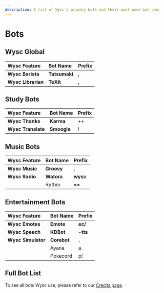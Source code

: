 ```yaml
---
description: A list of Wysc's primary bots and their most used bot commands.
---
```


# Bots

## Wysc Global

| Wysc Feature | Bot Name | Prefix |
| :--- | :--- | :--- |
| **Wysc Barista** | **Tatsumaki** | **,** |
| **Wysc Librarian** | **TeXit** | **,** |

## Study Bots

| Wysc Feature | Bot Name | Prefix |
| :--- | :--- | :--- |
| **Wysc Thanks** | **Karma** | ++ |
| **Wysc Translate** | **Smoogle** | ! |

## Music Bots

| Wysc Feature | Bot Name | Prefix |
| :--- | :--- | :--- |
| **Wysc Music** | **Groovy** | , |
| **Wysc Radio** | **Watora** | **wysc** |
|  | Rythm | == |

## Entertainment Bots

| Wysc Feature | Bot Name | Prefix |
| :--- | :--- | :--- |
| **Wysc Emotes** | **Emote** | **ec/** |
| **Wysc Speech** | **KDBot** | **-tts** |
| **Wysc Simulator** | **Corebot** | **.** |
|  | Ayana | a. |
|  | Pokecord | p! |

## Full Bot List

To see all bots Wysc use, please refer to our [Credits page](https://gitnisyl.github.io/wysc/docs/about/credits).



